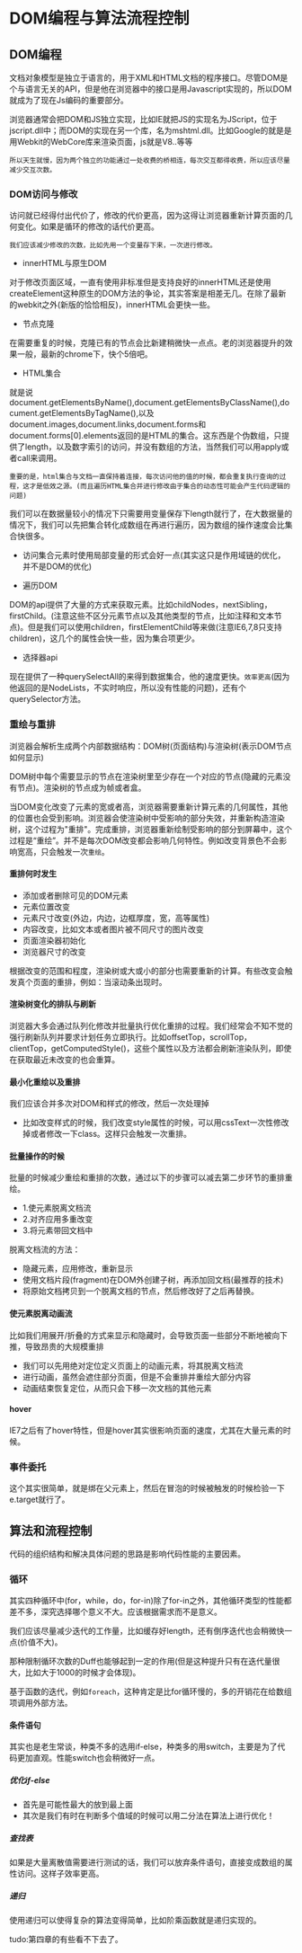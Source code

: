# DOM编程与算法流程控制
## DOM编程
文档对象模型是独立于语言的，用于XML和HTML文档的程序接口。尽管DOM是个与语言无关的API，但是他在浏览器中的接口是用Javascript实现的，所以DOM就成为了现在Js编码的重要部分。

浏览器通常会把DOM和JS独立实现，比如IE就把JS的实现名为JScript，位于jscript.dll中；而DOM的实现在另一个库，名为mshtml.dll。比如Google的就是是用Webkit的WebCore库来渲染页面，js就是V8..等等

    所以天生就慢，因为两个独立的功能通过一处收费的桥相连，每次交互都得收费，所以应该尽量减少交互次数。

### DOM访问与修改
访问就已经得付出代价了，修改的代价更高，因为这得让浏览器重新计算页面的几何变化。如果是循环的修改的话代价更高。

    我们应该减少修改的次数，比如先用一个变量存下来，一次进行修改。

 - innerHTML与原生DOM

对于修改页面区域，一直有使用非标准但是支持良好的innerHTML还是使用createElement这种原生的DOM方法的争论，其实答案是相差无几。在除了最新的webkit之外(新版的恰恰相反)，innerHTML会更快一些。

 - 节点克隆

在需要重复的时候，克隆已有的节点会比新建稍微快一点点。老的浏览器提升的效果一般，最新的chrome下，快个5倍吧。

 - HTML集合

就是说document.getElementsByName(),document.getElementsByClassName(),document.getElementsByTagName(),以及document.images,document.links,document.forms和document.forms[0].elements返回的是HTML的集合。这东西是个伪数组，只提供了length，以及数字索引的访问，并没有数组的方法，当然我们可以用apply或者call来调用。

    重要的是，html集合与文档一直保持着连接，每次访问他的值的时候，都会重复执行查询的过程，这才是低效之源。(而且遍历HTML集合并进行修改由于集合的动态性可能会产生代码逻辑的问题)

我们可以在数据量较小的情况下只需要用变量保存下length就行了，在大数据量的情况下，我们可以先把集合转化成数组在再进行遍历，因为数组的操作速度会比集合快很多。

 - 访问集合元素时使用局部变量的形式会好一点(其实这只是作用域链的优化，并不是DOM的优化)

 - 遍历DOM

DOM的api提供了大量的方式来获取元素。比如childNodes，nextSibling，firstChild。(注意这些不区分元素节点以及其他类型的节点，比如注释和文本节点)。但是我们可以使用children，firstElementChild等来做(注意IE6,7,8只支持children)，这几个的属性会快一些，因为集合项更少。

 - 选择器api

现在提供了一种querySelectAll的来得到数据集合，他的速度更快。`效率更高`(因为他返回的是NodeLists，不实时响应，所以没有性能的问题)，还有个querySelector方法。

### 重绘与重排
浏览器会解析生成两个内部数据结构：DOM树(页面结构)与渲染树(表示DOM节点如何显示)

DOM树中每个需要显示的节点在渲染树里至少存在一个对应的节点(隐藏的元素没有节点)。渲染树的节点成为帧或者盒。

当DOM变化改变了元素的宽或者高，浏览器需要重新计算元素的几何属性，其他的位置也会受到影响。浏览器会使渲染树中受影响的部分失效，并重新构造渲染树，这个过程为"重排"。完成重排，浏览器重新绘制受影响的部分到屏幕中，这个过程是“重绘”。并不是每次DOM改变都会影响几何特性。例如改变背景色不会影响宽高，只会触发一次`重绘`。

#### 重排何时发生

 - 添加或者删除可见的DOM元素
 - 元素位置改变
 - 元素尺寸改变(外边，内边，边框厚度，宽，高等属性)
 - 内容改变，比如文本或者图片被不同尺寸的图片改变
 - 页面渲染器初始化
 - 浏览器尺寸的改变

根据改变的范围和程度，渲染树或大或小的部分也需要重新的计算。有些改变会触发真个页面的重排，例如：当滚动条出现时。

#### 渲染树变化的排队与刷新
浏览器大多会通过队列化修改并批量执行优化重排的过程。我们经常会不知不觉的强行刷新队列并要求计划任务立即执行。比如offsetTop，scrollTop，clientTop，getComputedStyle()，这些个属性以及方法都会刷新渲染队列，即使在获取最近未改变的也会重算。

#### 最小化重绘以及重排
我们应该合并多次对DOM和样式的修改，然后一次处理掉

  - 比如改变样式的时候，我们改变style属性的时候，可以用cssText一次性修改掉或者修改一下class。这样只会触发一次重排。

#### 批量操作的时候
批量的时候减少重绘和重排的次数，通过以下的步骤可以减去第二步环节的重排重绘。

 - 1.使元素脱离文档流
 - 2.对齐应用多重改变
 - 3.将元素带回文档中

脱离文档流的方法：

  - 隐藏元素，应用修改，重新显示
  - 使用文档片段(fragment)在DOM外创建子树，再添加回文档(最推荐的技术)
  - 将原始文档拷贝到一个脱离文档的节点，然后修改好了之后再替换。

#### 使元素脱离动画流
比如我们用展开/折叠的方式来显示和隐藏时，会导致页面一些部分不断地被向下推，导致昂贵的大规模重排

 - 我们可以先用绝对定位定义页面上的动画元素，将其脱离文档流
 - 进行动画，虽然会遮住部分页面，但是不会重排并重绘大部分内容
 - 动画结束恢复定位，从而只会下移一次文档的其他元素

#### hover
IE7之后有了hover特性，但是hover其实很影响页面的速度，尤其在大量元素的时候。

### 事件委托
这个其实很简单，就是绑在父元素上，然后在冒泡的时候被触发的时候检验一下e.target就行了。

## 算法和流程控制
代码的组织结构和解决具体问题的思路是影响代码性能的主要因素。

### 循环
其实四种循环中(for，while，do，for-in)除了for-in之外，其他循环类型的性能都差不多，深究选择哪个意义不大。应该根据需求而不是意义。

我们应该尽量减少迭代的工作量，比如缓存好length，还有倒序迭代也会稍微快一点(价值不大)。

那种限制循环次数的Duff也能够起到一定的作用(但是这种提升只有在迭代量很大，比如大于1000的时候才会体现)。

基于函数的迭代，例如`foreach`，这种肯定是比for循环慢的，多的开销花在给数组项调用外部方法。

#### 条件语句
其实也是老生常谈，种类不多的选用if-else，种类多的用switch，主要是为了代码更加直观。性能switch也会稍微好一点。

##### 优化if-else

 - 首先是可能性最大的放到最上面
 - 其次是我们有时在判断多个值域的时候可以用二分法在算法上进行优化！

##### 查找表
如果是大量离散值需要进行测试的话，我们可以放弃条件语句，直接变成数组的属性访问。这样子效率更高。

##### 递归
使用递归可以使得复杂的算法变得简单，比如阶乘函数就是递归实现的。

tudo:第四章的有些看不下去了。
